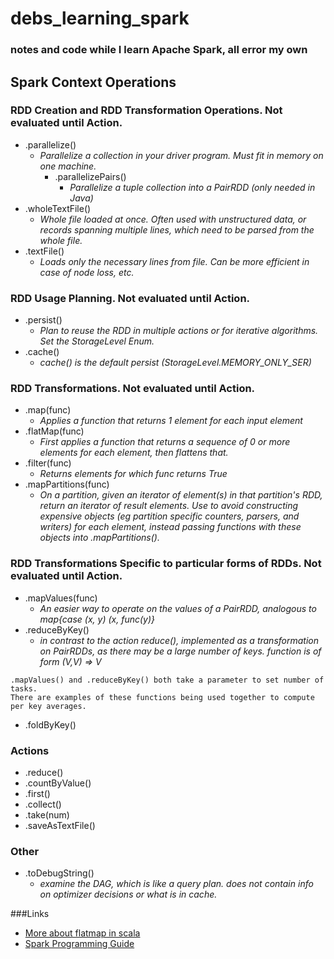 debs_learning_spark
===================
### notes and code while I learn Apache Spark, all error my own

## Spark Context Operations

### RDD Creation and RDD Transformation Operations. Not evaluated until Action. 
* .parallelize()  
  * *Parallelize a collection in your driver program. Must fit in memory on one machine.*
    * .parallelizePairs()
      * *Parallelize a tuple collection into a PairRDD (only needed in Java)*
* .wholeTextFile()
  * *Whole file loaded at once. Often used with unstructured data, or records spanning multiple lines, which need to be parsed from the whole file.*
* .textFile()
  * *Loads only the necessary lines from file. Can be more efficient in case of node loss, etc.*

### RDD Usage Planning. Not evaluated until Action. 
* .persist()
  * *Plan to reuse the RDD in multiple actions or for iterative algorithms. Set the StorageLevel Enum.* 
* .cache()  
  * *cache() is the default persist (StorageLevel.MEMORY_ONLY_SER)*

### RDD Transformations. Not evaluated until Action. 
* .map(func)
  * *Applies a function that returns 1 element for each input element*
* .flatMap(func)
  * *First applies a function that returns a sequence of 0 or more elements for each element, then flattens that.*
* .filter(func)
  * *Returns elements for which func returns True* 
* .mapPartitions(func)
  * *On a partition, given an iterator of element(s) in that partition's RDD, return an iterator of result elements. Use to avoid constructing expensive objects (eg partition specific counters, parsers, and writers) for each element, instead passing functions with these objects into .mapPartitions().*

### RDD Transformations Specific to particular forms of RDDs. Not evaluated until Action. 
* .mapValues(func)
  * *An easier way to operate on the values of a PairRDD, analogous to map{case (x, y) (x, func(y)}*
* .reduceByKey()
  * *in contrast to the action reduce(), implemented as a transformation on PairRDDs, as there may be a large number of keys. function is of form (V,V) => V*
 ```
.mapValues() and .reduceByKey() both take a parameter to set number of tasks.
There are examples of these functions being used together to compute per key averages. 
```
* .foldByKey()
 
### Actions
* .reduce()
* .countByValue()
* .first()
* .collect()
* .take(num)
* .saveAsTextFile()

### Other
* .toDebugString()
  * *examine the DAG, which is like a query plan. does not contain info on optimizer decisions or what is in cache.*  

###Links
* [More about flatmap in scala](http://alvinalexander.com/scala/collection-scala-flatmap-examples-map-flatten)
* [Spark Programming Guide](http://spark.apache.org/docs/latest/programming-guide.html)
